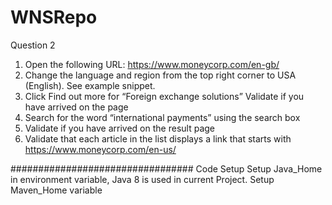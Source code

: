 # WNSRepo

Question 2 
1.	Open the following URL: https://www.moneycorp.com/en-gb/ 
2.	Change the language and region from the top right corner to USA (English). See example snippet. 
3.	Click Find out more for “Foreign exchange solutions” Validate if you have arrived on the page
4.	Search for the word “international payments” using the search box
5.	Validate if you have arrived on the result page
6.	Validate that each article in the list displays a link that starts with https://www.moneycorp.com/en-us/ 


#################################
Code Setup 
Setup Java_Home in environment variable, Java 8 is used in current Project.
Setup Maven_Home variable 
